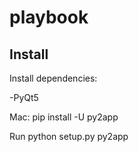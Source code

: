 # playbook

## Install
Install dependencies:

  -PyQt5
  
Mac: 
  pip install -U py2app
  
Run python setup.py py2app
